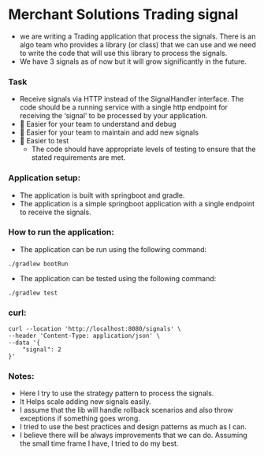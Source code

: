 # Merchant Solutions Trading signal

- we are writing a Trading application that process the signals. There is an algo team who provides a library (or class)
that we can use and we need to write the code that will use this library to process the signals.
- We have 3 signals as of now but it will grow significantly in the future.

### Task 
- Receive signals via HTTP instead of the SignalHandler interface. The code should be a running service with a single http endpoint for receiving the ‘signal’ to be processed
by your application.
-  Easier for your team to understand and debug
-  Easier for your team to maintain and add new signals
-  Easier to test
  - The code should have appropriate levels of testing to ensure that the stated
  requirements are met.

### Application setup:
- The application is built with springboot and gradle.
- The application is a simple springboot application with a single endpoint to receive the signals.

### How to run the application:
- The application can be run using the following command:
```shell
./gradlew bootRun
```
- The application can be tested using the following command:
```shell
./gradlew test
```


### curl:
```shell
curl --location 'http://localhost:8080/signals' \
--header 'Content-Type: application/json' \
--data '{
    "signal": 2
}'
```



### Notes:
- Here I try to use the strategy pattern to process the signals.
- It Helps scale adding new signals easily.
- I assume that the lib will handle rollback scenarios and also throw exceptions if something goes wrong.
- I tried to use the best practices and design patterns as much as I can.
- I believe there will be always improvements that we can do. Assuming the small time frame I have, I tried to do my best.
